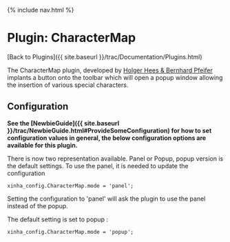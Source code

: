 {% include nav.html %}

# Plugin: CharacterMap

[Back to Plugins]({{ site.baseurl }}/trac/Documentation/Plugins.html)

The CharacterMap plugin, developed by [Holger Hees & Bernhard Pfeifer](http://www.systemconcept.de/) implants a button onto the toolbar which will open a popup window allowing the insertion of various special characters.

## Configuration

**See the [NewbieGuide]({{ site.baseurl }}/trac/NewbieGuide.html#ProvideSomeConfiguration) for how to set configuration values in general, the below configuration options are available for this plugin.**

There is now two representation available. Panel or Popup, popup version is the default settings. To use the panel, it is needed to update the configuration


```
xinha_config.CharacterMap.mode = 'panel';
```

Setting the configuration to 'panel' will ask the plugin to use the panel instead of the popup.

The default setting is set to popup :

```
xinha_config.CharacterMap.mode = 'popup';
```

